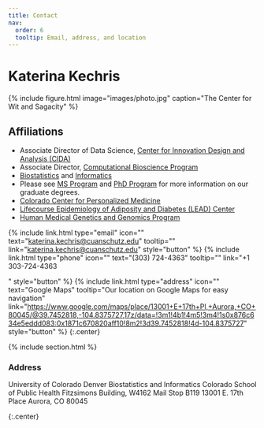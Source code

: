 ```yaml
---
title: Contact
nav:
  order: 6
  tooltip: Email, address, and location
---
```


# Katerina Kechris

{%
  include figure.html
  image="images/photo.jpg"
  caption="The Center for Wit and Sagacity"
%}

## Affiliations 

+ Associate Director of Data Science, [Center for Innovation Design and Analysis (CIDA)]()
+ Associate Director, [Computational Bioscience Program]()
+ [Biostatistics]() and [Informatics]()
+ Please see [MS Program]() and [PhD Program]() for more information on our graduate degrees.
+ [Colorado Center for Personalized Medicine]()
+ [Lifecourse Epidemiology of Adiposity and Diabetes (LEAD) Center]()
+ [Human Medical Genetics and Genomics Program]()

{%
  include link.html
  type="email"
  icon=""
  text="katerina.kechris@cuanschutz.edu"
  tooltip=""
  link="katerina.kechris@cuanschutz.edu"
  style="button"
%}
{%
  include link.html
  type="phone"
  icon=""
  text="(303) 724-4363"
  tooltip=""
  link="+1 303-724-4363

"
  style="button"
%}
{%
  include link.html
  type="address"
  icon=""
  text="Google Maps"
  tooltip="Our location on Google Maps for easy navigation"
  link="https://www.google.com/maps/place/13001+E+17th+Pl,+Aurora,+CO+80045/@39.7452818,-104.8375727,17z/data=!3m1!4b1!4m5!3m4!1s0x876c634e5eddd083:0x1871c670820aff10!8m2!3d39.7452818!4d-104.8375727"
  style="button"
%}
{:.center}

{% include section.html %}

### Address

University of Colorado Denver
Biostatistics and Informatics
Colorado School of Public Health
Fitzsimons Building, W4162
Mail Stop B119
13001 E. 17th Place
Aurora, CO 80045

{:.center}
